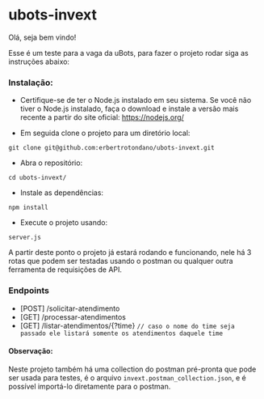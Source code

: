# ubots-invext

Olá, seja bem vindo!

Esse é um teste para a vaga da uBots, para fazer o projeto rodar siga as instruções abaixo: 

### Instalação: 
- Certifique-se de ter o Node.js instalado em seu sistema. Se você não tiver o Node.js instalado, faça o download e instale a versão mais recente a partir do site oficial: https://nodejs.org/

- Em seguida clone o projeto para um diretório local:

`git clone git@github.com:erbertrotondano/ubots-invext.git`

- Abra o repositório:

`cd ubots-invext/`

- Instale as dependências:

`npm install `

- Execute o projeto usando:

`server.js`

A partir deste ponto o projeto já estará rodando e funcionando, nele há 3 rotas que podem ser testadas usando o postman ou qualquer outra ferramenta de requisições de API.

### Endpoints

- [POST] /solicitar-atendimento
- [GET] /processar-atendimentos
- [GET] /listar-atendimentos/{?time} `// caso o nome do time seja passado ele listará somente os atendimentos daquele time`


#### Observação:

Neste projeto também há uma collection do postman pré-pronta que pode ser usada para testes, é o arquivo `invext.postman_collection.json`, e é possível importá-lo diretamente para o postman.